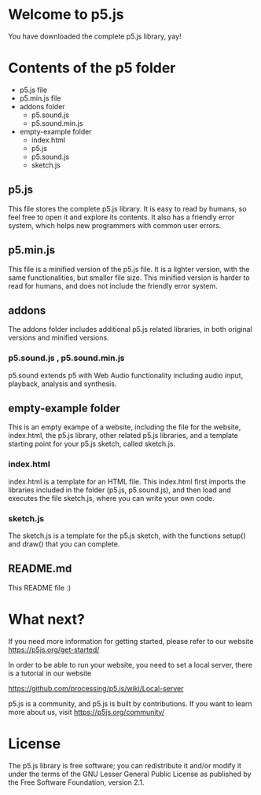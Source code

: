 # Welcome to p5.js

You have downloaded the complete p5.js library, yay!

# Contents of the p5 folder

* p5.js file
* p5.min.js file
* addons folder
  * p5.sound.js
  * p5.sound.min.js
* empty-example folder
  * index.html
  * p5.js
  * p5.sound.js
  * sketch.js

## p5.js

This file stores the complete p5.js library.
It is easy to read by humans, so feel free to open it and explore its contents.
It also has a friendly error system, which helps new programmers with common user errors.

## p5.min.js

This file is a minified version of the p5.js file. It is a lighter version, with the same functionalities, but smaller file size.
This minified version is harder to read for humans, and does not include the friendly error system.

## addons

The addons folder includes additional p5.js related libraries, in both original versions and minified versions.

### p5.sound.js , p5.sound.min.js

p5.sound extends p5 with Web Audio functionality including audio input, playback, analysis and synthesis.

## empty-example folder

This is an empty exampe of a website, including the file for the website, index.html, the p5.js library, other related p5.js libraries, and a template starting point for your p5.js sketch, called sketch.js.

### index.html

index.html is a template for an HTML file.
This index.html first imports the libraries included in the folder (p5.js, p5.sound.js), and then load and executes the file sketch.js, where you can write your own code.

### sketch.js

The sketch.js is a template for the p5.js sketch, with the functions setup() and draw() that you can complete.

## README.md

This README file :)

# What next?

If you need more information for getting started, please refer to our website
https://p5js.org/get-started/

In order to be able to run your website, you need to set a local server, there is a tutorial in our website

https://github.com/processing/p5.js/wiki/Local-server

p5.js is a community, and p5.js is built by contributions. If you want to learn more about us, visit
https://p5js.org/community/


# License

The p5.js library is free software; you can redistribute it and/or modify it under the terms of the GNU Lesser General Public License as published by the Free Software Foundation, version 2.1.
